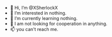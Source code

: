 - 👋 Hi, I’m @XSherlockX
- 👀 I’m interested in nothing.
- 🌱 I’m currently learning nothing.
- 💞️ I am not looking for cooperation in anything.
- 📫 you can't reach me.

<!---
XSherlockX/XSherlockX is a ✨ special ✨ repository because its `README.md` (this file) appears on your GitHub profile.
You can click the Preview link to take a look at your changes.
--->
